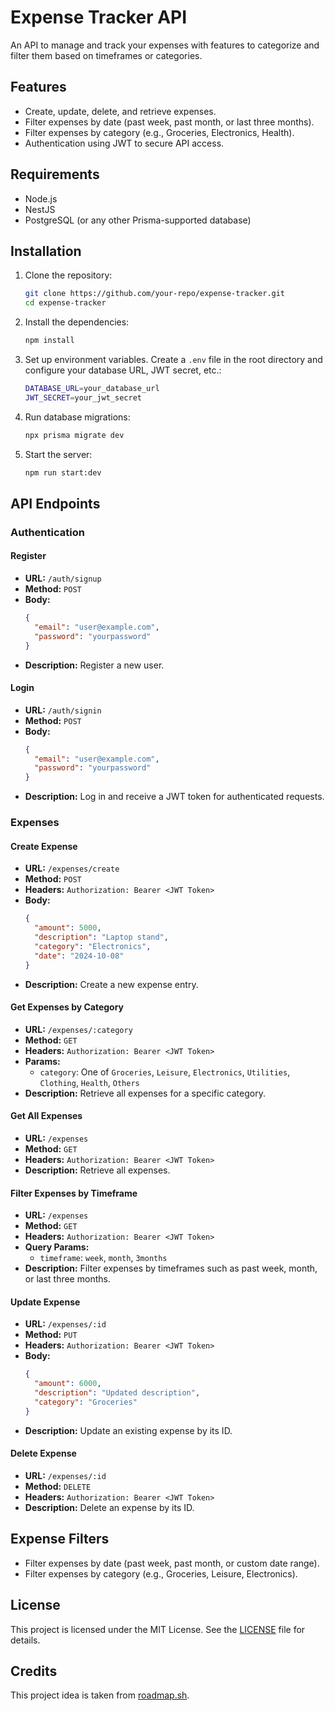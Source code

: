 # Expense Tracker API

An API to manage and track your expenses with features to categorize and filter them based on timeframes or categories.

## Features

- Create, update, delete, and retrieve expenses.
- Filter expenses by date (past week, past month, or last three months).
- Filter expenses by category (e.g., Groceries, Electronics, Health).
- Authentication using JWT to secure API access.

## Requirements

- Node.js
- NestJS
- PostgreSQL (or any other Prisma-supported database)

## Installation

1. Clone the repository:

   ```bash
   git clone https://github.com/your-repo/expense-tracker.git
   cd expense-tracker
   ```

2. Install the dependencies:

   ```bash
   npm install
   ```

3. Set up environment variables. Create a `.env` file in the root directory and configure your database URL, JWT secret, etc.:

   ```bash
   DATABASE_URL=your_database_url
   JWT_SECRET=your_jwt_secret
   ```

4. Run database migrations:

   ```bash
   npx prisma migrate dev
   ```

5. Start the server:

   ```bash
   npm run start:dev
   ```

## API Endpoints

### Authentication

#### Register

- **URL:** `/auth/signup`
- **Method:** `POST`
- **Body:**
  ```json
  {
    "email": "user@example.com",
    "password": "yourpassword"
  }
  ```
- **Description:** Register a new user.

#### Login

- **URL:** `/auth/signin`
- **Method:** `POST`
- **Body:**
  ```json
  {
    "email": "user@example.com",
    "password": "yourpassword"
  }
  ```
- **Description:** Log in and receive a JWT token for authenticated requests.

### Expenses

#### Create Expense

- **URL:** `/expenses/create`
- **Method:** `POST`
- **Headers:** `Authorization: Bearer <JWT Token>`
- **Body:**
  ```json
  {
    "amount": 5000,
    "description": "Laptop stand",
    "category": "Electronics",
    "date": "2024-10-08"
  }
  ```
- **Description:** Create a new expense entry.

#### Get Expenses by Category

- **URL:** `/expenses/:category`
- **Method:** `GET`
- **Headers:** `Authorization: Bearer <JWT Token>`
- **Params:**
  - `category`: One of `Groceries`, `Leisure`, `Electronics`, `Utilities`, `Clothing`, `Health`, `Others`
- **Description:** Retrieve all expenses for a specific category.

#### Get All Expenses

- **URL:** `/expenses`
- **Method:** `GET`
- **Headers:** `Authorization: Bearer <JWT Token>`
- **Description:** Retrieve all expenses.

#### Filter Expenses by Timeframe

- **URL:** `/expenses`
- **Method:** `GET`
- **Headers:** `Authorization: Bearer <JWT Token>`
- **Query Params:**
  - `timeframe`: `week`, `month`, `3months`
- **Description:** Filter expenses by timeframes such as past week, month, or last three months.

#### Update Expense

- **URL:** `/expenses/:id`
- **Method:** `PUT`
- **Headers:** `Authorization: Bearer <JWT Token>`
- **Body:**
  ```json
  {
    "amount": 6000,
    "description": "Updated description",
    "category": "Groceries"
  }
  ```
- **Description:** Update an existing expense by its ID.

#### Delete Expense

- **URL:** `/expenses/:id`
- **Method:** `DELETE`
- **Headers:** `Authorization: Bearer <JWT Token>`
- **Description:** Delete an expense by its ID.

## Expense Filters

- Filter expenses by date (past week, past month, or custom date range).
- Filter expenses by category (e.g., Groceries, Leisure, Electronics).

## License

This project is licensed under the MIT License. See the [LICENSE](LICENSE) file for details.

## Credits

This project idea is taken from [roadmap.sh](https://roadmap.sh/projects/expense-tracker-api).
